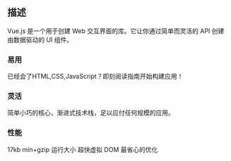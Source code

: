 ## 描述
Vue.js 是一个用于创建 Web 交互界面的库。它让你通过简单而灵活的 API 创建由数据驱动的 UI 组件。
### 易用
已经会了HTML,CSS,JavaScript？即刻阅读指南开始构建应用！
### 灵活
简单小巧的核心，渐进式技术栈，足以应付任何规模的应用。
### 性能
17kb min+gzip 运行大小
超快虚拟 DOM 
最省心的优化
